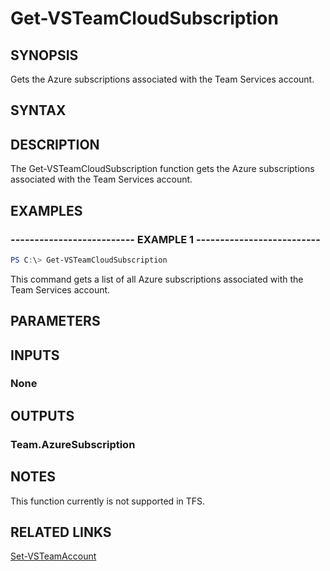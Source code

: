 


# Get-VSTeamCloudSubscription

## SYNOPSIS

Gets the Azure subscriptions associated with the Team Services account.

## SYNTAX

## DESCRIPTION

The Get-VSTeamCloudSubscription function gets the Azure subscriptions associated with the Team Services account.

## EXAMPLES

### -------------------------- EXAMPLE 1 --------------------------

```PowerShell
PS C:\> Get-VSTeamCloudSubscription
```

This command gets a list of all Azure subscriptions associated with the Team Services account.

## PARAMETERS

## INPUTS

### None

## OUTPUTS

### Team.AzureSubscription

## NOTES

This function currently is not supported in TFS.

## RELATED LINKS

[Set-VSTeamAccount](Set-VSTeamAccount.md)

